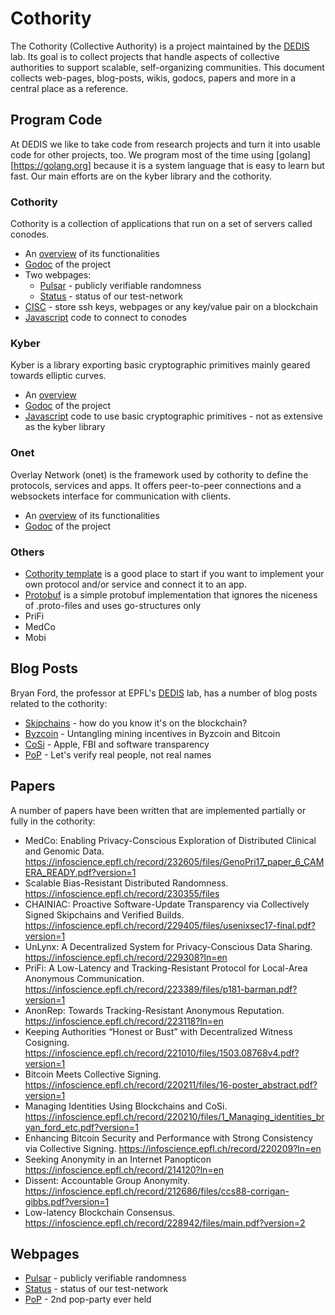 # Cothority

The Cothority (Collective Authority) is a project maintained by the
[DEDIS](https://dedis.epfl.ch) lab. Its goal is to collect projects that
handle aspects of collective authorities to support scalable, self-organizing
communities. This document collects web-pages, blog-posts, wikis,
godocs, papers and more in a central place as a reference.

## Program Code

At DEDIS we like to take code from research projects and turn it into usable
code for other projects, too. We program most of the time using
[golang][https://golang.org] because it is a system language that is easy to
learn but fast. Our main efforts are on the kyber library and the cothority.

### Cothority

Cothority is a collection of applications that run
on a set of servers called conodes.

- An [overview](https://github.com/dedis/cothority/wiki) of its functionalities
- [Godoc](https://godoc.org/dedis/cothority) of the project
- Two webpages:
  - [Pulsar](https://pulsar.dedis.ch) - publicly verifiable randomness
  - [Status](http://status.dedis.ch) - status of our test-network
- [CISC](../cisc/README.md) - store ssh keys, webpages or any key/value pair on a blockchain
- [Javascript](https://github.com/dedis/cothority/tree/master/external/js/cothority)
code to connect to conodes

### Kyber

Kyber is a library exporting basic cryptographic primitives mainly geared
towards elliptic curves.

- An [overview](https://github.com/dedis/kyber/blob/master/README.md)
- [Godoc](https://godoc.org/dedis/kyber) of the project
- [Javascript](https://github.com/dedis/cothority/tree/master/external/js/kyber)
code to use basic cryptographic primitives - not as extensive as the kyber library

### Onet

Overlay Network (onet) is the framework used by cothority to define the protocols,
services and apps. It offers peer-to-peer connections and a websockets interface
for communication with clients.

- An [overview](https://github.com/dedis/onet/wiki) of its functionalities
- [Godoc](https://godoc.org/dedis/onet) of the project

### Others

- [Cothority template](https://github.com/dedis/cothority_template/wiki) is a good
place to start if you want to implement your own protocol and/or service and
connect it to an app.
- [Protobuf](https://github.com/dedis/protobuf) is a simple protobuf implementation
that ignores the niceness of .proto-files and uses go-structures only
- PriFi
- MedCo
- Mobi

## Blog Posts

Bryan Ford, the professor at EPFL's [DEDIS](https://dedis.epfl.ch) lab, has a number
of blog posts related to the cothority:

- [Skipchains](https://bford.github.io/2017/08/01/skipchain/) - how do you know
it's on the blockchain?
- [Byzcoin](https://bford.github.io/2016/10/25/mining/) - Untangling mining
incentives in Byzcoin and Bitcoin
- [CoSi](http://bford.github.io/2016/03/10/apple/) - Apple, FBI and software transparency
- [PoP](https://bford.github.io/2015/10/07/names.html) - Let's verify real people,
not real names

## Papers

A number of papers have been written that are implemented partially or fully
in the cothority:

- MedCo: Enabling Privacy-Conscious Exploration of Distributed Clinical and Genomic Data. https://infoscience.epfl.ch/record/232605/files/GenoPri17_paper_6_CAMERA_READY.pdf?version=1
- Scalable Bias-Resistant Distributed Randomness. https://infoscience.epfl.ch/record/230355/files
- CHAINIAC: Proactive Software-Update Transparency via Collectively Signed Skipchains and Verified Builds. https://infoscience.epfl.ch/record/229405/files/usenixsec17-final.pdf?version=1
- UnLynx: A Decentralized System for Privacy-Conscious Data Sharing. https://infoscience.epfl.ch/record/229308?ln=en
- PriFi: A Low-Latency and Tracking-Resistant Protocol for Local-Area Anonymous Communication. https://infoscience.epfl.ch/record/223389/files/p181-barman.pdf?version=1
- AnonRep: Towards Tracking-Resistant Anonymous Reputation. https://infoscience.epfl.ch/record/223118?ln=en
- Keeping Authorities “Honest or Bust” with Decentralized Witness Cosigning. https://infoscience.epfl.ch/record/221010/files/1503.08768v4.pdf?version=1
- Bitcoin Meets Collective Signing. https://infoscience.epfl.ch/record/220211/files/16-poster_abstract.pdf?version=1
- Managing Identities Using Blockchains and CoSi. https://infoscience.epfl.ch/record/220210/files/1_Managing_identities_bryan_ford_etc.pdf?version=1
- Enhancing Bitcoin Security and Performance with Strong Consistency via Collective Signing. https://infoscience.epfl.ch/record/220209?ln=en
- Seeking Anonymity in an Internet Panopticon https://infoscience.epfl.ch/record/214120?ln=en
- Dissent: Accountable Group Anonymity.
https://infoscience.epfl.ch/record/212686/files/ccs88-corrigan-gibbs.pdf?version=1
- Low-latency Blockchain Consensus. https://infoscience.epfl.ch/record/228942/files/main.pdf?version=2

## Webpages

- [Pulsar](https://pulsar.dedis.ch) - publicly verifiable randomness
- [Status](http://status.dedis.ch) - status of our test-network
- [PoP](https://pop.dedis.ch) - 2nd pop-party ever held
